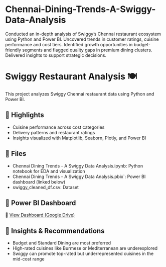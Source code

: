 # Chennai-Dining-Trends-A-Swiggy-Data-Analysis
Conducted an in-depth analysis of Swiggy’s Chennai restaurant ecosystem using Python and Power BI. Uncovered trends in customer ratings, cuisine performance and cost tiers. Identified growth opportunities in budget-friendly segments and flagged quality gaps in premium dining clusters. Delivered insights to support strategic decisions.
# Swiggy Restaurant Analysis 🍽️

This project analyzes Swiggy Chennai restaurant data using Python and Power BI.

## 🚀 Highlights
- Cuisine performance across cost categories
- Delivery patterns and restaurant ratings
- Insights visualized with Matplotlib, Seaborn, Plotly, and Power BI

## 📂 Files
- Chennai Dining Trends - A Swiggy Data Analysis.ipynb: Python notebook for EDA and visualization
- Chennai Dining Trends - A Swiggy Data Analysis.pbix`: Power BI dashboard (linked below)
- swiggy_cleaned_df.csv: Dataset

## 🔗 Power BI Dashboard
📎 [View Dashboard (Google Drive)](https://drive.google.com/file/d/1_oFt4H8zABMojBhTFDzF9s5hMPJBLyN9/view?usp=drive_link)

## 🧠 Insights & Recommendations
- Budget and Standard Dining are most preferred
- High-rated cuisines like Burmese or Mediterranean are underexplored
- Swiggy can promote top-rated but underrepresented cuisines in the mid-cost range
